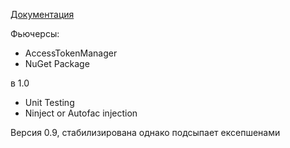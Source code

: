 [Документация ](https://github.com/NGWeb/VkApi/wiki)

Фьючерсы:
+ AccessTokenManager
+ NuGet Package

в 1.0
+ Unit Testing
+ Ninject or Autofac injection

Версия 0.9, стабилизирована однако подсыпает ексепшенами



